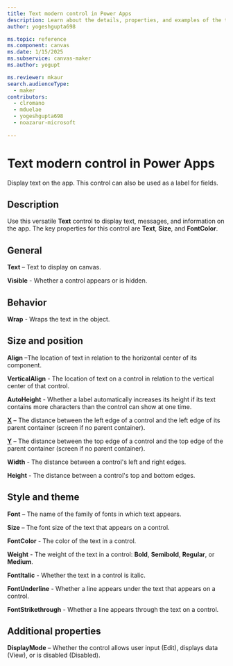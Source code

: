 ```yaml
---
title: Text modern control in Power Apps
description: Learn about the details, properties, and examples of the text modern control in Power Apps.
author: yogeshgupta698

ms.topic: reference
ms.component: canvas
ms.date: 1/15/2025
ms.subservice: canvas-maker
ms.author: yogupt

ms.reviewer: mkaur
search.audienceType: 
  - maker
contributors:
  - clromano
  - mduelae
  - yogeshgupta698
  - noazarur-microsoft
  
---
```

# Text modern control in Power Apps

Display text on the app. This control can also be used as a label for fields.

## Description
Use this versatile **Text** control to display text, messages, and information on the app. The key properties for this control are **Text**, **Size**, and **FontColor**.

## General

**Text** – Text to display on canvas.

**Visible** - Whether a control appears or is hidden. 

## Behavior

**Wrap** - Wraps the text in the object.

## Size and position

**Align** –The location of text in relation to the horizontal center of its component.

**VerticalAlign** - The location of text on a control in relation to the vertical center of that control. 

**AutoHeight** - Whether a label automatically increases its height if its text contains more characters than the control can show at one time. 

**[X](../properties-size-location.md)** – The distance between the left edge of a control and the left edge of its parent container (screen if no parent container).

**[Y](../properties-size-location.md)** – The distance between the top edge of a control and the top edge of the parent container (screen if no parent container).

**Width** - The distance between a control's left and right edges. 

**Height** - The distance between a control's top and bottom edges. 

## Style and theme

**Font** – The name of the family of fonts in which text appears. 

**Size** – The font size of the text that appears on a control. 

**FontColor** - The color of the text in a control. 

**Weight** - The weight of the text in a control: **Bold**, **Semibold**, **Regular**, or **Medium**. 

**FontItalic** - Whether the text in a control is italic. 

**FontUnderline** - Whether a line appears under the text that appears on a control. 

**FontStrikethrough** - Whether a line appears through the text on a control. 

## Additional properties

**DisplayMode** – Whether the control allows user input (Edit), displays data (View), or is disabled (Disabled).

